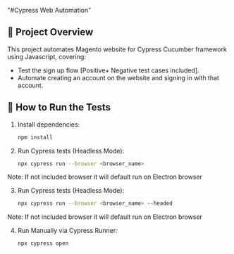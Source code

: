 "#Cypress Web Automation" 

## 📌 Project Overview
This project automates Magento website for Cypress Cucumber framework using Javascript, covering:
- Test the sign up flow [Positive+ Negative test cases included].
- Automate creating an account on the website and signing in with that account.

## 🚀 How to Run the Tests
1. Install dependencies:
   ```sh
   npm install

2. Run Cypress tests (Headless Mode):
   ```sh
   npx cypress run --browser <browser_name>
Note: If not included browser it will default run on Electron browser

3. Run Cypress tests (Headless Mode):
   ```sh
   npx cypress run --browser <browser_name> --headed
Note: If not included browser it will default run on Electron browser

4. Run Manually via Cypress Runner:
   ```sh
   npx cypress open
